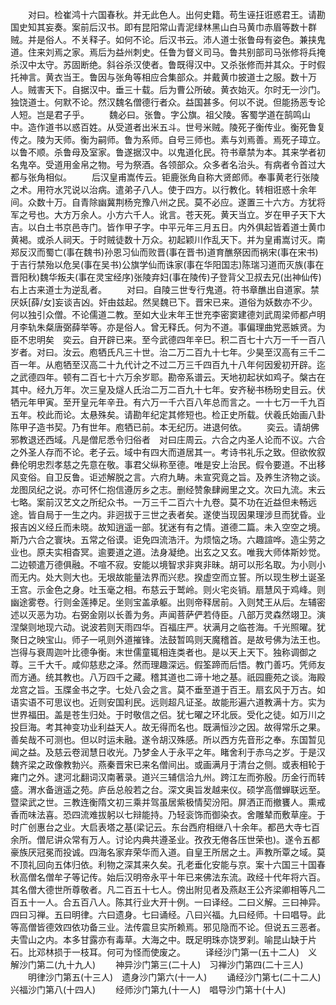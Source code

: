 <!-- { "loadSidebar": true } -->
　　对曰。检崔鸿十六国春秋。并无此色人。出何史籍。苟生诬抂诳惑君王。请勘国史知其妄奏。案前后汉书。即有昆阳常山青泥绿林黑山白马黄巾赤眉等数十群贼。并是俗人。不关释子。如何不论。后汉书云。沛人道士张鲁母有姿色。兼挟鬼道。住来刘焉之家。焉后为益州刺史。任鲁为督义司马。鲁共别部司马张修将兵掩杀汉中太守。苏固断绝。斜谷杀汉使者。鲁既得汉中。又杀张修而并其众。于时假托神言。黄衣当王。鲁因与张角等相应合集部众。并戴黄巾披道士之服。数十万人。贼害天下。自据汉中。垂三十载。后为曹公所破。黄衣始灭。尔时无一沙门。独饶道士。何默不论。然汉魏名僧德行者众。益国甚多。何以不说。但能扬恶专论人短。岂是君子乎。
　　魏必曰。张鲁。字公旗。祖父陵。客蜀学道在鹄鸣山中。造作道书以惑百姓。从受道者出米五斗。世号米贼。陵死子衡传业。衡死鲁复传之。陵为天师。衡为嗣师。鲁为系师。自号三师也。素与刘焉善。焉死子璋立。以鲁不顺。杀鲁母及室家。鲁遂据汉中。以鬼道化民。符书章禁为本。其来学者初名鬼卒。受道用金帛之物。号为祭酒。各领部众。众多者名治头。有病者令首过大都与张角相似。
　　后汉皇甫嵩传云。钜鹿张角自称大贤郎师。奉事黄老行张陵之术。用符水咒说以治病。遣弟子八人。使于四方。以行教化。转相诳惑十余年间。众数十万。自青除幽冀荆杨兖豫八州之民。莫不必应。遂置三十六方。方犹将军之号也。大方万余人。小方六千人。讹言。苍天死。黄天当立。岁在甲子天下大吉。以白土书京邑寺门。皆作甲子字。中平元年三月五日。内外俱起皆着道士黄巾黄褐。或杀人祠天。于时贼徒数十万众。初起颖川作乱天下。并为皇甫嵩讨灭。南郑反汉而蜀亡(事在魏书)孙恩习仙而败晋(事在晋书)道育醮祭因而祸宋(事在宋书)于吉行禁殆以危吴(事在吴书)公旗学仙而诛家(事在华阳国志)陈瑞习道而灭族(事在晋阳秋)魏华叛夫(事在灵宝经序)张陵弃妇(事在陵传)子登背父卫叔去兄(出神仙传)右上古来道士为逆乱者。
　　对曰。自陵三世专行鬼道。符书章醮出自道家。禁厌妖[薛/女]妄谈吉凶。奸由兹起。然吴魏已下。晋宋已来。道俗为妖数亦不少。何以独引众僧。不论儒道二教。至如大业末年王世充李密窦建德刘武周梁师都卢明月李轨朱粲唐弼薛举等。亦是俗人。曾无释氏。何为不道。事偏理曲党恶嫉贤。为臣不忠明矣　奕云。自开辟已来。至今武德四年辛巳。积二百七十六万一千一百八岁者。对曰。汝云。庖牺氏凡三十世。治二万二百九十七年。少昊至汉高有三千二百一年。从庖牺至汉高二十九代计之不过二万三千四百九十八年何因爰初开辟。迄之武德四年。顿有二百七十六万余岁耶。勘帝系谱云。天地初起状如鸡子。槃古在其中。经九万年。次三皇及燧人氏治二万二百九十七年。安齐秘书杨玢史目云。伏牺元年甲寅。至开皇元年辛丑。有六万一千六百八年总而言之。一十七万一千九百五年。校此而论。太悬殊矣。请勘年纪定其修短也。检正史所载。伏羲氏始画八卦陈甲子造书契。乃有世年。庖牺已前。本无纪历。进退何依。
　　奕云。请胡佛邪教退还西域。凡是僧尼悉令归俗者　对曰庄周云。六合之内圣人论而不议。六合之外圣人存而不论。老子云。域中有四大而道居其一。考诗书礼乐之致。但欲攸叙彝伦明忠烈孝慈之先意在敬。事君父纵称至德。唯是安上治民。假令要道。不出移风变俗。自卫反鲁。讵述解脱之言。六府九畴。未宣究竟之旨。及养生济物之谈。龙图凤纪之说。亦可怀仁抱信遵厉乡之志。删经赞象肆阙里之文。次曰九流。末云七略。案前汉艺文之所纪众书。一万三千二百六十九卷。莫不功在近益但未畅远途。皆自局于一生之内。非迥拔于三世之表者矣。遂使当现因果理涉旦而犹昏。业报吉凶义经丘而未晓。故知逍遥一部。犹迷有有之情。道德二篇。未入空空之境。斯乃六合之寰块。五常之俗谟。讵免四流浩汗。为烦恼之场。六趣諠哗。造尘劳之业也。原夫实相杳冥。逾要道之道。法身凝绝。出玄之又玄。唯我大师体斯妙觉。二边顿遣万德俱融。不喧不寂。安能以境智求非爽非昧。胡可以形名取。为小则小而无内。处大则大也。无垠故能量法界而兴悲。揆虚空而立誓。所以现生秽土诞圣王宫。示金色之身。吐玉毫之相。布慈云于鹫岭。则火宅炎销。扇慧风于鸡峰。则幽途雾卷。行则金莲捧足。坐则宝盖承躯。出则帝释居前。入则梵王从后。左辅密述以灭恶为功。右弼金刚以长善为务。声闻菩萨俨若侍臣。八部万灵森然翊卫。演涅槃则地现六动。说波若则天雨四华。百福庄严。状满月之临苍海。千光照曜。犹聚日之映宝山。师子一吼则外道摧锋。法鼓暂鸣则天魔稽首。是故号佛为法王也。岂得与衰周迦叶比德争衡。末世儒童辄相连类者也。是以天上天下。独称调御之尊。三千大千。咸仰慈悲之泽。然而理趣深远。假筌蹄而后悟。教门善巧。凭师友而方通。统其教也。八万四千之藏。稽其道也二谛十地之基。祇园鹿苑之谈。海殿龙宫之旨。玉牒金书之字。七处八会之言。莫不垂至道于百王。扇玄风于万古。如语实语不可思议也。近则安国利民。远则超凡证圣。故能形遍六道教满十方。实为世界福田。盖是苍生归处。于时敬信之侣。犹七曜之环北辰。受化之徒。如万川之投巨海。考其神变功业利益天人。故无得而名也。既满恒沙之因。故得常乐之果。善矣哉不可测也。但以时运未融。遂令胡汉殊感。所以西方先音形之奉。东国暂见闻之益。及慈云卷润慧日收光。乃梦金人于永平之年。睹舍利于赤乌之岁。于是汉魏齐梁之政像教勃兴。燕秦晋宋已来名僧间出。或画满月于清台之侧。或表相轮于雍门之外。逮河北翻词汉南著录。道兴三辅信洽九州。跨江左而弥殷。历金行而转盛。渭水备逍遥之苑。庐岳总般若之台。深文奥旨发越来仪。硕学高僧蝉联远至。暨梁武之世。三教连衡隋文初三乘并驾虽居紫极情契汾阳。屏洒正而撤饔人。熏戒香而味法喜。恐四流难拔躬以七辩能持。乃轻衮饰而御染衣。舍雕辇而敷草座。于时广创惠台之业。大启表塔之基(梁记云。东台西府相继八十余年。都邑大寺七百余所。僧尼讲众常有万人。讨论内典共遵圣业。孜孜无倦各压世荣也)。遂令五都豪族厌冠冕而投诚。四海名家弃荣华而入道。自皇王所居之土。声教所覃之域。莫不顶礼回向五体归依。利物之深其来久矣。孔老垂化安能与京。案十六国三十国春秋高僧名僧牟子等记传。始后汉明帝永平十年已来佛法东流。政经十代年将六百。其名僧大德世所尊敬者。凡二百五十七人。傍出附见者及燕赵王公齐梁卿相等凡二百五十一人。合五百八人。陈其行业大开十例。一曰译经。二曰义解。三曰神异。四曰习禅。五曰明律。六曰遗身。七曰诵经。八曰兴福。九曰经师。十曰唱导。此等高僧皆德效四依功备三业。法传震旦实所赖焉。邪见隐而不论。但说五三恶者。夫雪山之内。本多甘露亦有毒草。大海之中。既足明珠亦饶罗刹。喻昆山缺于片石。比邓林损于一枝耳。何可为怪而使废之。
　　译经沙门第一(五十二人)　义解沙门第二(九十九人)
　　神异沙门第三(二十人)　习禅沙门第四(二十三人)
　　明律沙门第五(十三人)　遗身沙门第六(十一人)
　　诵经沙门第七(二十二人)　兴福沙门第八(十四人)
　　经师沙门第九(十一人)　唱导沙门第十(十人)
